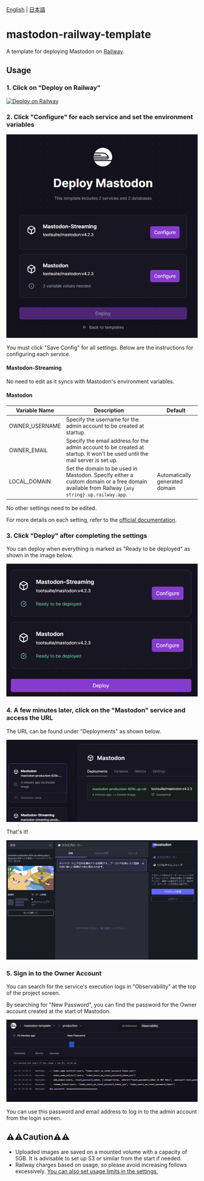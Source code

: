 [English](./README.md) | [日本語](./README_ja.md)

# mastodon-railway-template
A template for deploying Mastodon on [Railway](https://railway.app).

## Usage

### 1. Click on "Deploy on Railway"

[![Deploy on Railway](https://railway.app/button.svg)](https://railway.app/template/Pa4Fcc?referralCode=mveF9L)

### 2. Click "Configure" for each service and set the environment variables
![](images/step2.png)

You must click "Save Config" for all settings. Below are the instructions for configuring each service.

#### Mastodon-Streaming
No need to edit as it syncs with Mastodon's environment variables.

#### Mastodon
| Variable Name | Description | Default |
| --- | --- | --- |
| OWNER_USERNAME | Specify the username for the admin account to be created at startup. | |
| OWNER_EMAIL | Specify the email address for the admin account to be created at startup. It won't be used until the mail server is set up. | |
| LOCAL_DOMAIN | Set the domain to be used in Mastodon. Specify either a custom domain or a free domain available from Railway `{any string}.up.railway.app`. | Automatically generated domain |

No other settings need to be edited.

For more details on each setting, refer to the [official documentation](https://docs.joinmastodon.org/admin/config/).

### 3. Click "Deploy" after completing the settings
You can deploy when everything is marked as "Ready to be deployed" as shown in the image below.

![](images/step3.png)

### 4. A few minutes later, click on the "Mastodon" service and access the URL
The URL can be found under "Deployments" as shown below.

![](images/step4.png)

That's it!

![](images/step4-2.png)

### 5. Sign in to the Owner Account
You can search for the service's execution logs in "Observability" at the top of the project screen.

By searching for "New Password", you can find the password for the Owner account created at the start of Mastodon.

![](images/signin.png)

You can use this password and email address to log in to the admin account from the login screen.

## ⚠️⚠️Caution⚠️⚠️
- Uploaded images are saved on a mounted volume with a capacity of 5GB. It is advisable to set up S3 or similar from the start if needed.
- Railway charges based on usage, so please avoid increasing follows excessively. [You can also set usage limits in the settings.](https://docs.railway.app/reference/usage-limits)
